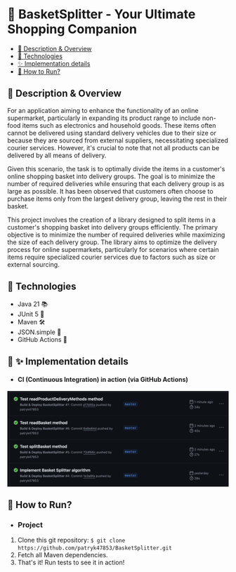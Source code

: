 # 🧺 BasketSplitter - Your Ultimate Shopping Companion

* [📝 Description & Overview](#description)
* [🔧 Technologies](#technologies)
* [✨ Implementation details](#implementation)
* [🚀 How to Run?](#howtorun)

## <a name="description"></a> 📝 Description & Overview

For an application aiming to enhance the functionality of an online supermarket, particularly in expanding its product range to include non-food items such as electronics and household goods. These items often cannot be delivered using standard delivery vehicles due to their size or because they are sourced from external suppliers, necessitating specialized courier services. However, it's crucial to note that not all products can be delivered by all means of delivery.

Given this scenario, the task is to optimally divide the items in a customer's online shopping basket into delivery groups. The goal is to minimize the number of required deliveries while ensuring that each delivery group is as large as possible. It has been observed that customers often choose to purchase items only from the largest delivery group, leaving the rest in their basket.

This project involves the creation of a library designed to split items in a customer's shopping basket into delivery groups efficiently. The primary objective is to minimize the number of required deliveries while maximizing the size of each delivery group. The library aims to optimize the delivery process for online supermarkets, particularly for scenarios where certain items require specialized courier services due to factors such as size or external sourcing.

## <a name="technologies"></a> 🔧 Technologies

* Java 21 📚
* JUnit 5 🧪
* Maven 🛠️
* JSON.simple 📝
* GitHub Actions 🚀

## <a name="implementation"></a> 📸 ✨ Implementation details

* #### CI (Continuous Integration) in action (via GitHub Actions)
<img src="screenshots/ci.png" alt="ci" align="center" width="650">

## <a name="howtorun"></a> 🚀 How to Run?

* ### <a name="project"></a> Project

1. Clone this git repository: `$ git clone https://github.com/patryk47853/BasketSplitter.git`
2. Fetch all Maven dependencies.
3. That's it! Run tests to see it in action!
